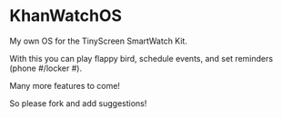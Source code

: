 # KhanWatchOS
My own OS for the TinyScreen SmartWatch Kit.

With this you can play flappy bird, schedule events, and set reminders (phone #/locker #).

Many more features to come!

So please fork and add suggestions!

